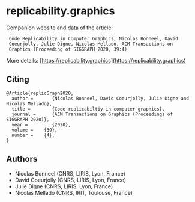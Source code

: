 # replicability.graphics

Companion website  and data of the article:

     Code Replicability in Computer Graphics, Nicolas Bonneel, David
     Coeurjolly, Julie Digne, Nicolas Mellado, ACM Transactions on
     Graphics (Proceeding of SIGGRAPH 2020, 39:4)


More details: [https://replicability.graphics](https://replicability.graphics)

## Citing

```
@Article{replicGraph2020,
  author =       {Nicolas Bonneel, David Coeurjolly, Julie Digne and Nicolas Mellado},
  title =        {Code replicabiltiy in computer graphics},
  journal =      {ACM Transactions on Graphics (Proceedings of SIGGRAPH 2020)},
  year =         {2020},
  volume =    {39},
  number =    {4},
}
```

## Authors

* Nicolas Bonneel (CNRS, LIRIS, Lyon, France)
* David Coeurjolly (CNRS, LIRIS, Lyon, France)
* Julie Digne (CNRS, LIRIS, Lyon, France)
* Nicolas Mellado (CNRS, IRIT, Toulouse, France)
